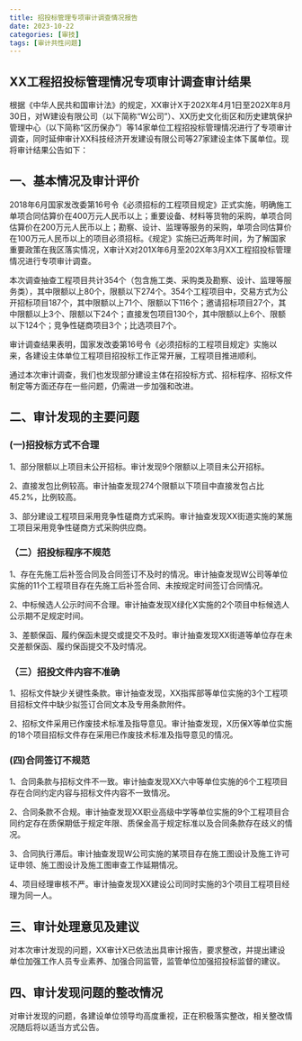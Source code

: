 ```yaml
---
title: 招投标管理专项审计调查情况报告
date: 2023-10-22
categories: [审技]
tags: [审计共性问题]
---
```


## XX工程招投标管理情况专项审计调查审计结果

根据《中华人民共和国审计法》的规定，XX审计X于202X年4月1日至202X年8月30日，对W建设有限公司（以下简称“W公司”）、XX历史文化街区和历史建筑保护管理中心（以下简称“区历保办”）等14家单位工程招投标管理情况进行了专项审计调查，同时延伸审计XX科技经济开发建设有限公司等27家建设主体下属单位。现将审计结果公告如下：

## 一、基本情况及审计评价

2018年6月国家发改委第16号令《必须招标的工程项目规定》正式实施，明确施工单项合同估算价在400万元人民币以上；重要设备、材料等货物的采购，单项合同估算价在200万元人民币以上；勘察、设计、监理等服务的采购，单项合同估算价在100万元人民币以上的项目必须招标。《规定》实施已近两年时间，为了解国家重要政策在我区落实情况，X审计X对201X年6月至202X年3月XX工程招投标管理情况进行专项审计调查。

本次调查抽查工程项目共计354个（包含施工类、采购类及勘察、设计、监理等服务类），其中限额以上80个，限额以下274个。354个工程项目中，交易方式为公开招标项目187个，其中限额以上71个、限额以下116个；邀请招标项目27个，其中限额以上3个、限额以下24个；直接发包项目130个，其中限额以上6个、限额以下124个；竞争性磋商项目3个；比选项目7个。

审计调查结果表明，国家发改委第16号令《必须招标的工程项目规定》实施以来，各建设主体单位工程项目招投标工作正常开展，工程项目推进顺利。

通过本次审计调查，我们也发现部分建设主体在招投标方式、招标程序、招标文件制定等方面还存在一些问题，仍需进一步加强和改进。

## 二、审计发现的主要问题

### (一)招投标方式不合理

1、部分限额以上项目未公开招标。审计发现9个限额以上项目未公开招标。

2、直接发包比例较高。审计抽查发现274个限额以下项目中直接发包占比45.2%，比例较高。

3、部分建设工程项目采用竞争性磋商方式采购。审计抽查发现XX街道实施的某施工项目采用竞争性磋商方式采购供应商。

### （二）招投标程序不规范

1、存在先施工后补签合同及合同签订不及时的情况。审计抽查发现W公司等单位实施的11个工程项目存在先施工后补签合同、未按规定时间签订合同情况。

2、中标候选人公示时间不合理。审计抽查发现X绿化X实施的2个项目中标候选人公示期不足规定时间。

3、差额保函、履约保函未提交或提交不及时。审计抽查发现XX街道等单位存在未交差额保函、履约保函提交不及时情况。

### （三）招投文件内容不准确

1、招标文件缺少关键性条款。审计抽查发现，XX指挥部等单位实施的3个工程项目招标文件中缺少拟签订合同文本及专用条款附件。

2、招标文件采用已作废技术标准及指导意见。审计抽查发现，X历保X等单位实施的18个项目招标文件存在采用已作废技术标准及指导意见的情况。

### (四)合同签订不规范

1、合同条款与招标文件不一致。审计抽查发现XX六中等单位实施的6个工程项目存在合同约定内容与招标文件内容不一致情况。

2、合同条款不合规。审计抽查发现XX职业高级中学等单位实施的9个工程项目合同约定存在质保期低于规定年限、质保金高于规定标准以及合同条款存在歧义的情况。

3、合同执行滞后。审计抽查发现W公司实施的某项目存在施工图设计及施工许可证申领、施工图设计及施工图审查工作延期情况。

4、项目经理审核不严。审计抽查发现XX建设公司同时实施的3个项目工程项目经理为同一人。

## 三、审计处理意见及建议

对本次审计发现的问题，XX审计X已依法出具审计报告，要求整改，并提出建设单位加强工作人员专业素养、加强合同监管，监管单位加强招投标监督的建议。

## 四、审计发现问题的整改情况

对审计发现的问题，各建设单位领导均高度重视，正在积极落实整改，相关整改情况随后将以适当方式公告。